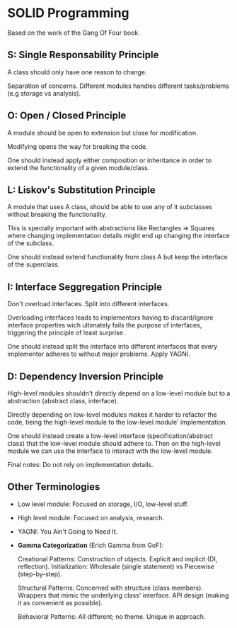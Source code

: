 # SOLID Programming

Based on the work of the Gang Of Four book.

## S: Single Responsability Principle
A class should only have one reason to change.

Separation of concerns. Different modules handles different tasks/problems (e.g storage vs analysis).

## O: Open / Closed Principle
A module should be open to extension but close for modification.

Modifying opens the way for breaking the code.

One should instead apply either composition or inheritance in order to extend the functionality of a given module/class.

## L: Liskov's Substitution Principle
A module that uses A class, should be able to use any of it subclasses without breaking the functionality.

This is specially important with abstractions like Rectangles => Squares where changing implementation details might end up changing the interface of the subclass.

One should instead extend functionality from class A but keep the interface of the superclass.

## I: Interface Seggregation Principle
Don't overload interfaces. Split into different interfaces.

Overloading interfaces leads to implementors having to discard/ignore interface properties wich ultimately fails the purpose of interfaces, triggering the principle of least surprise.

One should instead split the interface into different interfaces that every implementor adheres to without major problems. Apply YAGNI.

## D: Dependency Inversion Principle
High-level modules shouldn't directly depend on a low-level module but to a abstraction (abstract class, interface).

Directly depending on low-level modules makes it harder to refactor the code, tieing the high-level module to the low-level module' implementation.

One should instead create a low-level interface (specification/abstract class) that the low-level module should adhere to. Then on the high-level module we can use the interface to interact with the low-level module.

Final notes: Do not rely on implementation details.

## Other Terminologies
- Low level module: Focused on storage, I/O, low-level stuff.
- High level module: Focused on analysis, research.
- YAGNI: You Ain't Going to Need It.
- **Gamma Categorization** (Erich Gamma from GoF): 
  
  Creational Patterns: Construction of objects. Explicit and implicit (DI, reflection). Initialization: Wholesale (single statement) vs Piecewise (step-by-step).

  Structural Patterns: Concerned with structure (class members). Wrappers that mimic the underlying class' interface. API design (making it as convenient as possible).

  Behavioral Patterns: All different; no theme. Unique in approach.
```

```